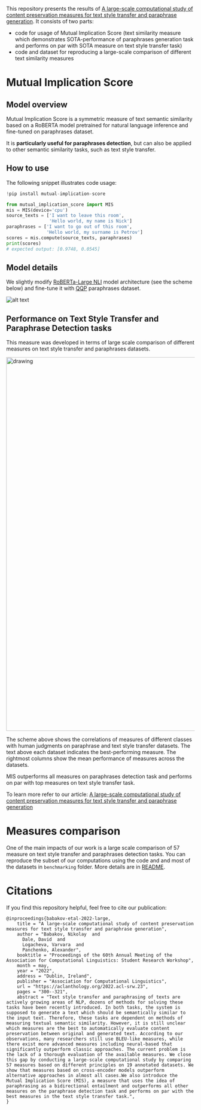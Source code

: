 This repository presents the results of [A large-scale computational study of content preservation measures for text style transfer and paraphrase generation](https://aclanthology.org/2022.acl-srw.23/). It consists of two parts: 
- code for usage of Mutual Implication Score (text similarity measure which demonstrates SOTA-performance of paraphrases generation task and performs on par with SOTA measure on text style transfer task)
- code and dataset for reproducing  a large-scale comparison of different text similarity measures


# Mutual Implication Score

## Model overview

Mutual Implication Score is a symmetric measure of text semantic similarity
based on a RoBERTA model pretrained for natural language inference
and fine-tuned on paraphrases dataset. 

It is **particularly useful for paraphrases detection**, but can also be applied to other semantic similarity tasks, such as text style transfer.

## How to use
The following snippet illustrates code usage:
```python
!pip install mutual-implication-score

from mutual_implication_score import MIS
mis = MIS(device='cpu')
source_texts = ['I want to leave this room',
                'Hello world, my name is Nick']
paraphrases = ['I want to go out of this room',
               'Hello world, my surname is Petrov']
scores = mis.compute(source_texts, paraphrases)
print(scores)
# expected output: [0.9748, 0.0545]
```

## Model details

We slightly modify [RoBERTa-Large NLI](https://huggingface.co/ynie/roberta-large-snli_mnli_fever_anli_R1_R2_R3-nli) model architecture (see the scheme below) and fine-tune it with [QQP](https://www.kaggle.com/c/quora-question-pairs) paraphrases dataset.

![alt text](https://github.com/skoltech-nlp/mutual_implication_score/blob/main/MIS.jpg)


## Performance on Text Style Transfer and Paraphrase Detection tasks

This measure was developed in terms of large scale comparison of different measures on text style transfer and paraphrases datasets.

<img src="https://github.com/skoltech-nlp/mutual_implication_score/blob/main/corr_main.jpg" alt="drawing" width="1000"/>

The scheme above shows the correlations of measures of different classes with human judgments on paraphrase and text style transfer datasets. The text above each dataset indicates the best-performing measure. The rightmost columns show the mean performance of measures across the datasets.

MIS outperforms all measures on paraphrases detection task and performs on par with top measures on text style transfer task. 

To learn more refer to our article: [A large-scale computational study of content preservation measures for text style transfer and paraphrase generation](https://aclanthology.org/2022.acl-srw.23/)


# Measures comparison

One of the main impacts of our work is a large scale comparison of 57 measure on text style transfer and paraphrases detection tasks. You can reproduce the subset of our computations using the code and and most of the datasets in `benchmarking` folder. 
More details are in [README](https://github.com/skoltech-nlp/mutual_implication_score/blob/main/benchmarking/README.md).

# Citations

If you find this repository helpful, feel free to cite our publication:

```
@inproceedings{babakov-etal-2022-large,
    title = "A large-scale computational study of content preservation measures for text style transfer and paraphrase generation",
    author = "Babakov, Nikolay  and
      Dale, David  and
      Logacheva, Varvara  and
      Panchenko, Alexander",
    booktitle = "Proceedings of the 60th Annual Meeting of the Association for Computational Linguistics: Student Research Workshop",
    month = may,
    year = "2022",
    address = "Dublin, Ireland",
    publisher = "Association for Computational Linguistics",
    url = "https://aclanthology.org/2022.acl-srw.23",
    pages = "300--321",
    abstract = "Text style transfer and paraphrasing of texts are actively growing areas of NLP, dozens of methods for solving these tasks have been recently introduced. In both tasks, the system is supposed to generate a text which should be semantically similar to the input text. Therefore, these tasks are dependent on methods of measuring textual semantic similarity. However, it is still unclear which measures are the best to automatically evaluate content preservation between original and generated text. According to our observations, many researchers still use BLEU-like measures, while there exist more advanced measures including neural-based that significantly outperform classic approaches. The current problem is the lack of a thorough evaluation of the available measures. We close this gap by conducting a large-scale computational study by comparing 57 measures based on different principles on 19 annotated datasets. We show that measures based on cross-encoder models outperform alternative approaches in almost all cases.We also introduce the Mutual Implication Score (MIS), a measure that uses the idea of paraphrasing as a bidirectional entailment and outperforms all other measures on the paraphrase detection task and performs on par with the best measures in the text style transfer task.",
}
```
